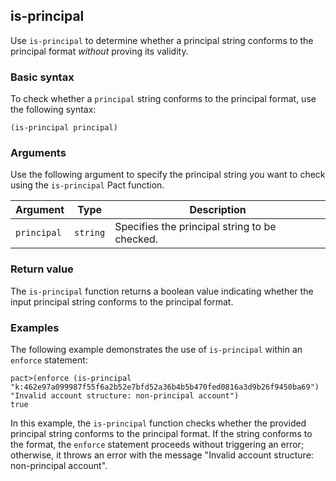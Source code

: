 ## is-principal

Use `is-principal` to determine whether a principal string conforms to the principal format *without* proving its validity.

### Basic syntax

To check whether a `principal` string conforms to the principal format, use the following syntax:

`(is-principal principal)`

### Arguments

Use the following argument to specify the principal string you want to check using the `is-principal` Pact function.

| Argument | Type | Description |
| --- | --- | --- |
| `principal` | `string` | Specifies the principal string to be checked. |

### Return value

The `is-principal` function returns a boolean value indicating whether the input principal string conforms to the principal format.

### Examples

The following example demonstrates the use of `is-principal` within an `enforce` statement:

```pact
pact>(enforce (is-principal "k:462e97a099987f55f6a2b52e7bfd52a36b4b5b470fed0816a3d9b26f9450ba69") "Invalid account structure: non-principal account")
true
```

In this example, the `is-principal` function checks whether the provided principal string conforms to the principal format. If the string conforms to the format, the `enforce` statement proceeds without triggering an error; otherwise, it throws an error with the message "Invalid account structure: non-principal account".
